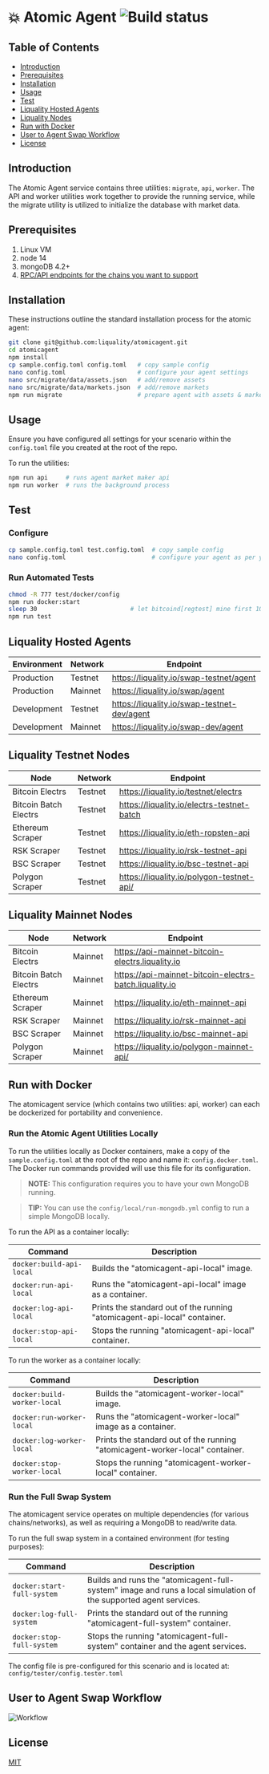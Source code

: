 # 💥 Atomic Agent ![Build status](https://github.com/liquality/agent/workflows/Test,%20publish%20&%20deploy/badge.svg)


## Table of Contents

* [Introduction][section-introduction]
* [Prerequisites][section-prerequisites]
* [Installation][section-installation]
* [Usage][section-usage]
* [Test][section-test]
* [Liquality Hosted Agents][section-liquality-hosted-agents]
* [Liquality Nodes][section-liquality-nodes]
* [Run with Docker][section-run-with-docker]
* [User to Agent Swap Workflow][section-swap-workflow]
* [License][section-license]


## Introduction

The Atomic Agent service contains three utilities: `migrate`, `api`, `worker`. The API and worker utilities work together to provide the running service, while the migrate utility is utilized to initialize the database with market data.


## Prerequisites

1. Linux VM
2. node 14
3. mongoDB 4.2+
4. [RPC/API endpoints for the chains you want to support](#liquality-nodes)


## Installation

These instructions outline the standard installation process for the atomic agent:

```bash
git clone git@github.com:liquality/atomicagent.git
cd atomicagent
npm install
cp sample.config.toml config.toml   # copy sample config
nano config.toml                    # configure your agent settings
nano src/migrate/data/assets.json   # add/remove assets
nano src/migrate/data/markets.json  # add/remove markets
npm run migrate                     # prepare agent with assets & markets
```

## Usage

Ensure you have configured all settings for your scenario within the `config.toml` file you created at the root of the repo.

To run the utilities:

```bash
npm run api     # runs agent market maker api
npm run worker  # runs the background process
```


## Test

### Configure

```bash
cp sample.config.toml test.config.toml  # copy sample config
nano config.toml                        # configure your agent as per your test environment
```

### Run Automated Tests

```bash
chmod -R 777 test/docker/config
npm run docker:start
sleep 30                          # let bitcoind[regtest] mine first 100 blocks
npm run test
```


## Liquality Hosted Agents

|Environment | Network | Endpoint                                    |
|------------|---------|---------------------------------------------|
|Production  | Testnet | https://liquality.io/swap-testnet/agent     |
|Production  | Mainnet | https://liquality.io/swap/agent             |
|Development | Testnet | https://liquality.io/swap-testnet-dev/agent |
|Development | Mainnet | https://liquality.io/swap-dev/agent         |


## Liquality Testnet Nodes

| Node                  | Network | Endpoint                                               |
|-----------------------|---------|--------------------------------------------------------|
| Bitcoin Electrs       | Testnet | https://liquality.io/testnet/electrs                   |
| Bitcoin Batch Electrs | Testnet | https://liquality.io/electrs-testnet-batch             |
| Ethereum Scraper      | Testnet | https://liquality.io/eth-ropsten-api                   |
| RSK Scraper           | Testnet | https://liquality.io/rsk-testnet-api                   |
| BSC Scraper           | Testnet | https://liquality.io/bsc-testnet-api                   |
| Polygon Scraper       | Testnet | https://liquality.io/polygon-testnet-api/              |


## Liquality Mainnet Nodes

| Node                  | Network | Endpoint                                               |
|-----------------------|---------|--------------------------------------------------------|
| Bitcoin Electrs       | Mainnet | https://api-mainnet-bitcoin-electrs.liquality.io       |
| Bitcoin Batch Electrs | Mainnet | https://api-mainnet-bitcoin-electrs-batch.liquality.io |
| Ethereum Scraper      | Mainnet | https://liquality.io/eth-mainnet-api                   |
| RSK Scraper           | Mainnet | https://liquality.io/rsk-mainnet-api                   |
| BSC Scraper           | Mainnet | https://liquality.io/bsc-mainnet-api                   |
| Polygon Scraper       | Mainnet | https://liquality.io/polygon-mainnet-api/              |


## Run with Docker

The atomicagent service (which contains two utilities: api, worker) can each be dockerized for portability and convenience.

### Run the Atomic Agent Utilities Locally

To run the utilities locally as Docker containers, make a copy of the `sample.config.toml` at the root of the repo and name it: `config.docker.toml`. The Docker run commands provided will use this file for its configuration.

> **NOTE:** This configuration requires you to have your own MongoDB running.

> **TIP:** You can use the `config/local/run-mongodb.yml` config to run a simple MongoDB locally.

To run the API as a container locally:

| Command                   | Description                           |
| ------------------------- | ------------------------------------- |
| `docker:build-api-local`  | Builds the "atomicagent-api-local" image. |
| `docker:run-api-local`    | Runs the "atomicagent-api-local" image as a container. |
| `docker:log-api-local`    | Prints the standard out of the running "atomicagent-api-local" container. |
| `docker:stop-api-local`   | Stops the running "atomicagent-api-local" container. |

To run the worker as a container locally:

| Command                      | Description                           |
| ---------------------------- | ------------------------------------- |
| `docker:build-worker-local`  | Builds the "atomicagent-worker-local" image. |
| `docker:run-worker-local`    | Runs the "atomicagent-worker-local" image as a container. |
| `docker:log-worker-local`    | Prints the standard out of the running "atomicagent-worker-local" container. |
| `docker:stop-worker-local`   | Stops the running "atomicagent-worker-local" container. |


### Run the Full Swap System

The atomicagent service operates on multiple dependencies (for various chains/networks), as well as requiring a MongoDB to read/write data.

To run the full swap system in a contained environment (for testing purposes):

| Command                       | Description                           |
| ----------------------------- | ------------------------------------- |
| `docker:start-full-system`    | Builds and runs the "atomicagent-full-system" image and runs a local simulation of the supported agent services. |
| `docker:log-full-system`      | Prints the standard out of the running "atomicagent-full-system" container. |
| `docker:stop-full-system`     | Stops the running "atomicagent-full-system" container and the agent services. |

The config file is pre-configured for this scenario and is located at: `config/tester/config.tester.toml`


## User to Agent Swap Workflow

![Workflow](diagram.png "Workflow")


## License

[MIT](./LICENSE.md)





[section-introduction]: #introduction
[section-prerequisites]: #prerequisites
[section-installation]: #installation
[section-usage]: #usage
[section-test]: #test
[section-liquality-hosted-agents]: #liquality-hosted-agents
[section-liquality-nodes]: #liquality-nodes
[section-run-with-docker]: #run-with-docker
[section-swap-workflow]: #user-to-agent-swap-workflow
[section-license]: #license
